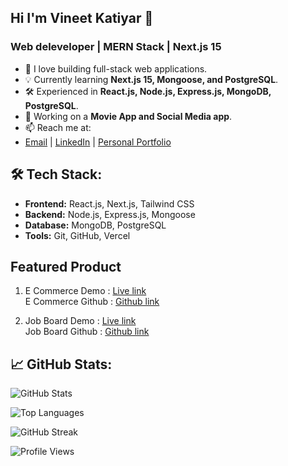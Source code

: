 ## Hi I'm Vineet Katiyar 👋

### Web deleveloper | MERN Stack | Next.js 15


- 🌱 I love building full-stack web applications.
- 💡 Currently learning **Next.js 15, Mongoose, and PostgreSQL**.
- 🛠️ Experienced in **React.js, Node.js, Express.js, MongoDB, PostgreSQL**.
- 🔭 Working on a **Movie App and Social Media app**.
- 📫 Reach me at:
- [Email](vineetkatiyar98@gmail.com) | [LinkedIn](https://www.linkedin.com/in/vineetkatiyar98) | [Personal Portfolio](https://portfolio-vineetkatiyar.vercel.app)

## 🛠 Tech Stack:
- **Frontend:** React.js, Next.js, Tailwind CSS
- **Backend:** Node.js, Express.js, Mongoose
- **Database:** MongoDB, PostgreSQL
- **Tools:** Git, GitHub, Vercel

## Featured Product
1. E Commerce Demo : [Live link](https://github.com/yourusername/nextjs-crud)    
   E Commerce Github : [Github link](https://github.com/vineetkatiyar/go-shop)

2. Job Board Demo : [Live link](https://job-board-next-15.vercel.app)            
   Job Board Github : [Github link](https://github.com/vineetkatiyar/job-board)

## 📈 GitHub Stats:
![GitHub Stats](https://github-readme-stats.vercel.app/api?username=vineetkatiyar&show_icons=true&theme=dark)

![Top Languages](https://github-readme-stats.vercel.app/api/top-langs/?username=vineetkatiyar&layout=compact&theme=dark)

![GitHub Streak](https://github-readme-streak-stats.herokuapp.com/?user=vineetkatiyar&theme=dark)

![Profile Views](https://komarev.com/ghpvc/?username=vineetkatiyar&color=blue)







   







